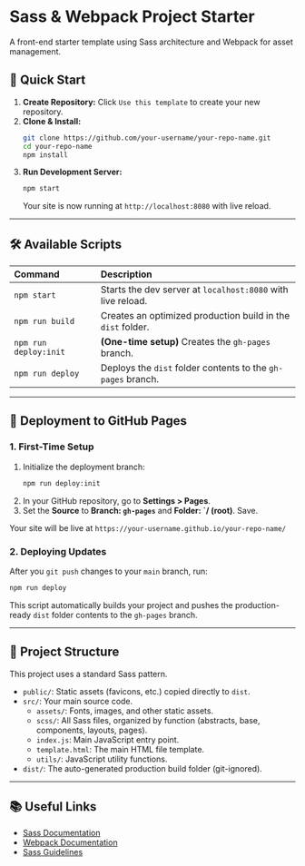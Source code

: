 # Sass & Webpack Project Starter

A front-end starter template using Sass architecture and Webpack for asset management.

## 🚀 Quick Start

1.  **Create Repository:** Click `Use this template` to create your new repository.
2.  **Clone & Install:**
    ```sh
    git clone https://github.com/your-username/your-repo-name.git
    cd your-repo-name
    npm install
    ```
3.  **Run Development Server:**
    ```sh
    npm start
    ```
    Your site is now running at `http://localhost:8080` with live reload.

-----

## 🛠️ Available Scripts

| Command | Description |
| :--- | :--- |
| `npm start` | Starts the dev server at `localhost:8080` with live reload. |
| `npm run build` | Creates an optimized production build in the `dist` folder. |
| `npm run deploy:init` | **(One-time setup)** Creates the `gh-pages` branch. |
| `npm run deploy` | Deploys the `dist` folder contents to the `gh-pages` branch. |

-----

## 🚀 Deployment to GitHub Pages

### 1\. First-Time Setup

1.  Initialize the deployment branch:
    ```sh
    npm run deploy:init
    ```
2.  In your GitHub repository, go to **Settings \> Pages**.
3.  Set the **Source** to **Branch: `gh-pages`** and **Folder: \`/ (root)**. Save.

Your site will be live at `https://your-username.github.io/your-repo-name/`

### 2\. Deploying Updates

After you `git push` changes to your `main` branch, run:

```sh
npm run deploy
```

This script automatically builds your project and pushes the production-ready `dist` folder contents to the `gh-pages` branch.

-----

## 📁 Project Structure

This project uses a standard Sass pattern.

  * `public/`: Static assets (favicons, etc.) copied directly to `dist`.
  * `src/`: Your main source code.
      * `assets/`: Fonts, images, and other static assets.
      * `scss/`: All Sass files, organized by function (abstracts, base, components, layouts, pages).
      * `index.js`: Main JavaScript entry point.
      * `template.html`: The main HTML file template.
      * `utils/`: JavaScript utility functions.
  * `dist/`: The auto-generated production build folder (git-ignored).

-----

## 📚 Useful Links

  * [Sass Documentation](https://sass-lang.com/documentation)
  * [Webpack Documentation](https://webpack.js.org/concepts/)
  * [Sass Guidelines](https://sass-guidelin.es/)